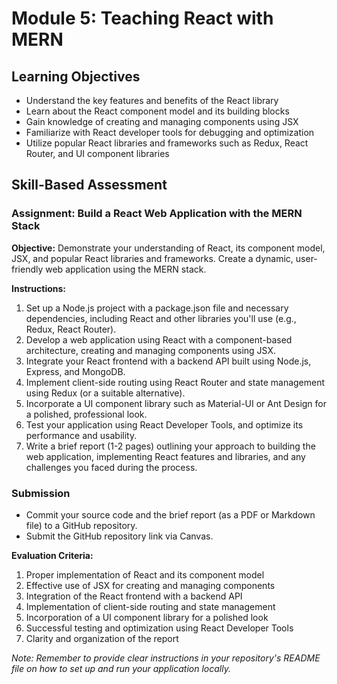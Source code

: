 # Module 5: Teaching React with MERN

## Learning Objectives

- Understand the key features and benefits of the React library
- Learn about the React component model and its building blocks
- Gain knowledge of creating and managing components using JSX
- Familiarize with React developer tools for debugging and optimization
- Utilize popular React libraries and frameworks such as Redux, React Router, and UI component libraries

## Skill-Based Assessment

### Assignment: Build a React Web Application with the MERN Stack

**Objective:** Demonstrate your understanding of React, its component model, JSX, and popular React libraries and frameworks. Create a dynamic, user-friendly web application using the MERN stack.

**Instructions:**

1. Set up a Node.js project with a package.json file and necessary dependencies, including React and other libraries you'll use (e.g., Redux, React Router).
2. Develop a web application using React with a component-based architecture, creating and managing components using JSX.
3. Integrate your React frontend with a backend API built using Node.js, Express, and MongoDB.
4. Implement client-side routing using React Router and state management using Redux (or a suitable alternative).
5. Incorporate a UI component library such as Material-UI or Ant Design for a polished, professional look.
6. Test your application using React Developer Tools, and optimize its performance and usability.
7. Write a brief report (1-2 pages) outlining your approach to building the web application, implementing React features and libraries, and any challenges you faced during the process.

### Submission

- Commit your source code and the brief report (as a PDF or Markdown file) to a GitHub repository.
- Submit the GitHub repository link via Canvas.

**Evaluation Criteria:**

1. Proper implementation of React and its component model
2. Effective use of JSX for creating and managing components
3. Integration of the React frontend with a backend API
4. Implementation of client-side routing and state management
5. Incorporation of a UI component library for a polished look
6. Successful testing and optimization using React Developer Tools
7. Clarity and organization of the report

*Note: Remember to provide clear instructions in your repository's README file on how to set up and run your application locally.*
